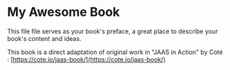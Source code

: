 # My Awesome Book

This file file serves as your book's preface, a great place to describe your book's content and ideas.

This book is a direct adaptation of original work in "JAAS in Action" by Coté : [https://cote.io/jaas-book/](https://cote.io/jaas-book/)





  




